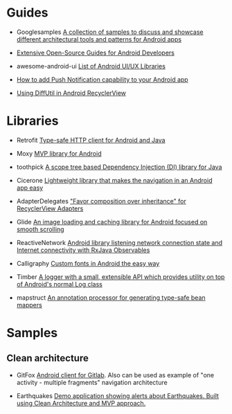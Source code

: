 # Guides

- Googlesamples [A collection of samples to discuss and showcase different architectural tools and patterns for Android apps](https://github.com/googlesamples/android-architecture)

- [Extensive Open-Source Guides for Android Developers](https://github.com/codepath/android_guides)

- awesome-android-ui [List of Android UI/UX Libraries](https://github.com/wasabeef/awesome-android-ui)

- [How to add Push Notification capability to your Android app](https://medium.com/@nileshsingh/how-to-add-push-notification-capability-to-your-android-app-a3cac745e56e)

- [Using DiffUtil in Android RecyclerView](https://medium.com/@iammert/using-diffutil-in-android-recyclerview-bdca8e4fbb00)

# Libraries

- Retrofit [Type-safe HTTP client for Android and Java](http://square.github.io/retrofit/)

- Moxy [MVP library for Android](https://github.com/Arello-Mobile/Moxy)

- toothpick [A scope tree based Dependency Injection (DI) library for Java](https://github.com/stephanenicolas/toothpick)

- Cicerone [Lightweight library that makes the navigation in an Android app easy](https://github.com/terrakok/Cicerone)

- AdapterDelegates ["Favor composition over inheritance" for RecyclerView Adapters](https://github.com/sockeqwe/AdapterDelegates)

- Glide [An image loading and caching library for Android focused on smooth scrolling](https://github.com/bumptech/glide)

- ReactiveNetwork [Android library listening network connection state and Internet connectivity with RxJava Observables](https://github.com/pwittchen/ReactiveNetwork)

- Calligraphy [Custom fonts in Android the easy way](https://github.com/chrisjenx/Calligraphy)

- Timber [A logger with a small, extensible API which provides utility on top of Android's normal Log class](https://github.com/JakeWharton/timber)

- mapstruct [An annotation processor for generating type-safe bean mappers](https://github.com/mapstruct/mapstruct)

# Samples

## Clean architecture

-  GitFox [Android client for Gitlab](https://gitlab.com/terrakok/gitlab-client). Also can be used as example of "one activity - multiple fragments" navigation architecture 

- Earthquakes [Demo application showing alerts about Earthquakes. Built using Clean Architecture and MVP approach.](https://github.com/Gaket/Earthquakes)
